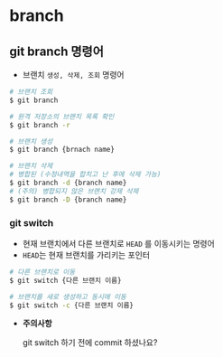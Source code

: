 # branch

## git branch 명령어

- 브랜치 `생성, 삭제, 조회` 명령어

```bash
# 브랜치 조회
$ git branch

# 원격 저장소의 브랜치 목록 확인
$ git branch -r

# 브랜치 생성
$ git branch {brnach name}

# 브랜치 삭제
# 병합된 (수정내역을 합치고 난 후에 삭제 가능)
$ git branch -d {branch name} 
# (주의) 병합되지 않은 브랜치 강제 삭제
$ git branch -D {branch name}

```



### git switch

- 현재 브랜치에서 다른 브랜치로 `HEAD` 를 이동시키는 명령어
- `HEAD`는 현재 브랜치를 가리키는 포인터

```bash
# 다른 브랜치로 이동
$ git switch {다른 브랜치 이름}

# 브랜치를 새로 생성하고 동시에 이동
$ git switch -c {다른 브랜치 이름}
```



- **주의사항**

  git switch 하기 전에 commit 하셨나요?